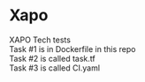 # Xapo
XAPO Tech tests <br />
Task #1 is in Dockerfile in this repo <br /> 
Task #2 is called task.tf <br />
Task #3 is called CI.yaml <br />

